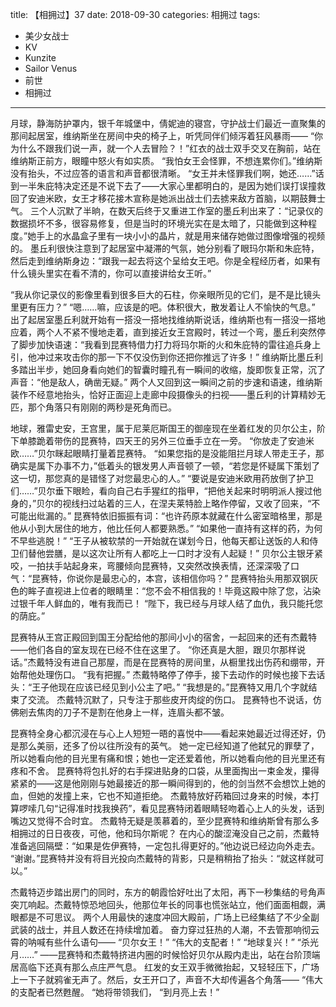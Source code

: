 title: 【相拥过】37
date: 2018-09-30
categories: 相拥过
tags:
- 美少女战士
- KV
- Kunzite
- Sailor Venus
- 前世
- 相拥过
---

月球，静海防护罩内，银千年城堡中，倩妮迪的寝宫，守护战士们最近一直聚集的那间起居室，维纳斯坐在房间中央的椅子上，听凭同伴们倾泻着狂风暴雨——<!--more-->
“你为什么不跟我们说一声，就一个人去冒险？！”红衣的战士双手交叉在胸前，站在维纳斯正前方，眼瞳中怒火有如实质。
“我怕女王会怪罪，不想连累你们。”维纳斯没有抬头，不过应答的语言和声音都很清晰。
“女王并未怪罪我们啊，她还……”话到一半朱庇特决定还是不说下去了——大家心里都明白的，是因为她们误打误撞救回了安迪米欧，女王才移花接木宣称是她派出战士们去掳来敌方首脑，以期鼓舞士气。
三个人沉默了半晌，在数天后终于又重进工作室的墨丘利出来了：“记录仪的数据损坏不多，很容易修复，但是当时的环境光实在是太暗了，只能做到这种程度。”她手上的水晶盒子里有一块小小的晶片，就是用来储存她做过图像增强的视频的。
墨丘利很快注意到了起居室中凝滞的气氛，她分别看了眼玛尔斯和朱庇特，然后走到维纳斯身边：“跟我一起去将这个呈给女王吧。你是全程经历者，如果有什么镜头里实在看不清的，你可以直接讲给女王听。”

“我从你记录仪的影像里看到很多巨大的石柱，你亲眼所见的它们，是不是比镜头里更有压力？”
“嗯……嘛，应该是的吧。体积很大，散发着让人不愉快的气息。”
出了起居室墨丘利就开始有一搭没一搭地找维纳斯说话，维纳斯也有一搭没一搭地应着，两个人不紧不慢地走着，直到接近女王宫殿时，转过一个弯，墨丘利突然停了脚步加快语速：“我看到昆赛特借力打力将玛尔斯的火和朱庇特的雷往追兵身上引，他冲过来攻击你的那一下不仅没伤到你还把你推远了许多！”
维纳斯比墨丘利多踏出半步，她回身看向她们的智囊时瞳孔有一瞬间的收缩，旋即恢复正常，沉了声音：“他是敌人，确凿无疑。”
两个人又回到这一瞬间之前的步速和语速，维纳斯装作不经意地抬头，恰好正面迎上走廊中段摄像头的扫视——墨丘利的计算精妙无匹，那个角落只有刚刚的两秒是死角而已。

地球，雅雷史安，王宫里，属于尼莱厄斯国王的御座现在坐着红发的贝尔公主，阶下单膝跪着带伤的昆赛特，四天王的另外三位垂手立在一旁。
“你放走了安迪米欧……”贝尔眯起眼睛打量着昆赛特。
“如果您指的是没能阻拦月球人带走王子，那确实是属下办事不力，”低着头的银发男人声音顿了一顿，“若您是怀疑属下策划了这一切，那您真的是错怪了对您最忠心的人。”
“要说是安迪米欧用药放倒了护卫们……”贝尔垂下眼睑，看向自己右手猩红的指甲，“把他关起来时明明派人搜过他身的，”贝尔的视线扫过站着的三人，在涅夫莱特脸上略作停留，又收了回来，“不可能出纰漏的。”
昆赛特依旧振振有词：“也许药原本就藏在什么密室暗格里，那是他从小到大居住的地方，他比任何人都要熟悉。”
“如果他一直持有这样的药，为何不早些逃脱！”
“王子从被软禁的一开始就在谋划今日，他每天都让送饭的人和侍卫们替他尝膳，是以这次让所有人都吃上一口时才没有人起疑！”
贝尔公主银牙紧咬，一拍扶手站起身来，弯腰倾向昆赛特，又突然改换表情，还深深吸了口气：“昆赛特，你说你是最忠心的，本宫，该相信你吗？”
昆赛特抬头用那双钢灰色的眸子直视进上位者的眼睛里：“您不会不相信我的！毕竟这殿中除了您，沾染过银千年人鲜血的，唯有我而已！
“陛下，我已经与月球人结了血仇，我只能托您的荫庇。”

昆赛特从王宫正殿回到国王分配给他的那间小小的宿舍，一起回来的还有杰戴特——他们各自的室友现在已经不住在这里了。
“你还真是大胆，跟贝尔那样说话。”杰戴特没有进自己那屋，而是在昆赛特的房间里，从橱里找出伤药和绷带，开始帮他处理伤口。
“我有把握。”
杰戴特略停了停手，接下去动作的时候也接下去话头：“王子他现在应该已经见到小公主了吧。”
“我想是的。”昆赛特又用几个字就结束了交流。
杰戴特沉默了，只专注于那些皮开肉绽的伤口。
昆赛特也不说话，仿佛剜去焦肉的刀子不是割在他身上一样，连眉头都不皱。

昆赛特全身心都沉浸在与心上人短短一晤的喜悦中——看起来她最近过得还好，仍是那么美丽，还多了份以往所没有的英气。
她一定已经知道了他弑兄的罪孽了，所以她看向他的目光里有痛和恨；她也一定还爱着他，所以她看向他的目光里还有疼和不舍。
昆赛特将包扎好的右手探进贴身的口袋，从里面掏出一束金发，攥得紧紧的——这是他刚刚与她最接近的那一瞬间得到的，他的剑当然不会想饮上她的血，但她的发撞上来，它也不知道拒绝。
杰戴特放好药箱回过身来的时候，本打算啰嗦几句“记得准时找我换药”，看见昆赛特闭着眼睛轻吻着心上人的头发，话到嘴边又觉得不合时宜。
杰戴特无疑是羡慕着的，至少昆赛特和维纳斯曾有那么多相拥过的日日夜夜，可他，他和玛尔斯呢？
在内心的酸涩淹没自己之前，杰戴特准备逃回隔壁：“如果是佐伊赛特，一定包扎得更好的。”他边说已经边向外走去。
“谢谢。”昆赛特并没有将目光投向杰戴特的背影，只是稍稍抬了抬头：“就这样就可以。”

杰戴特迈步踏出房门的同时，东方的朝霞恰好吐出了太阳，再下一秒集结的号角声突兀响起。杰戴特惊恐地回头，他那位年长的同事也慌张站立，他们面面相觑，满眼都是不可思议。
两个人用最快的速度冲回大殿前，广场上已经集结了不少全副武装的战士，并且人数还在持续增加着。
奋力穿过狂热的人潮，不去管那响彻云霄的呐喊有些什么语句——
“贝尔女王！”
“伟大的支配者！”
“地球复兴！”
“杀光月……”
——昆赛特和杰戴特挤进内圈的时候恰好贝尔从殿内走出，站在台阶顶端居高临下还真有那么点庄严气息。
红发的女王双手微微抬起，又轻轻压下，广场上一下子就鸦雀无声了。然后，女王开口了，声音不大却传遍各个角落——
“伟大的支配者已然甦醒。
“她将带领我们，
“到月亮上去！”